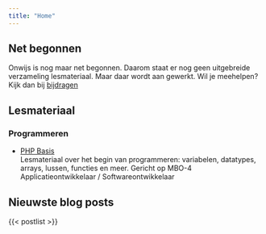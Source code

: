 ```yaml
---
title: "Home"
---
```


## Net begonnen
Onwijs is nog maar net begonnen. Daarom staat er nog geen uitgebreide verzameling lesmateriaal. Maar daar wordt aan gewerkt. Wil je meehelpen? Kijk dan bij [bijdragen](/contribute/)

## Lesmateriaal
### Programmeren

* [PHP Basis](/programmeren/php-basis) \
Lesmateriaal over het begin van programmeren: variabelen, datatypes, arrays, lussen, functies en meer.
Gericht op MBO-4 Applicatieontwikkelaar / Softwareontwikkelaar

## Nieuwste blog posts
{{< postlist >}}
